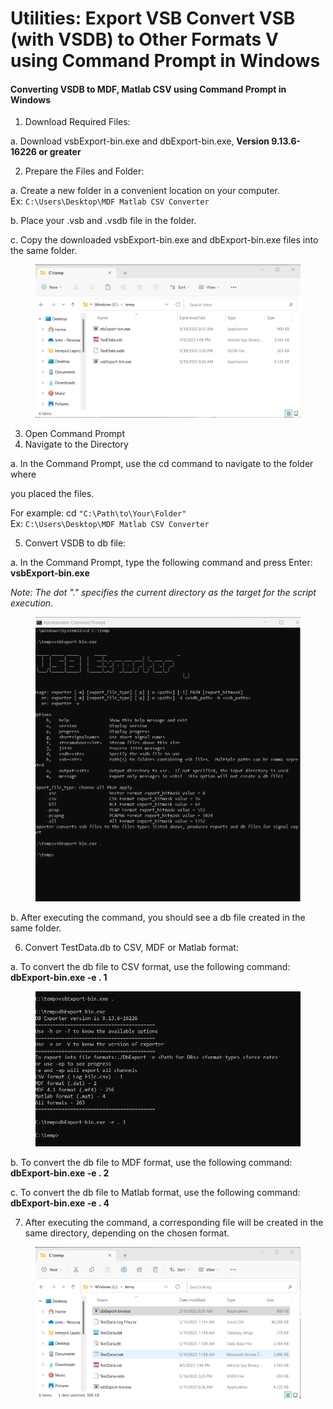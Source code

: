 # Utilities: Export VSB Convert VSB (with VSDB) to Other Formats V using Command Prompt in Windows

#### Converting VSDB to MDF, Matlab CSV using Command Prompt in Windows

1. Download Required Files:&#x20;

&#x20;            a. Download vsbExport-bin.exe and dbExport-bin.exe, **Version 9.13.6-16226 or greater**

2. Prepare the Files and Folder:&#x20;

&#x20;           a. Create a new folder in a convenient location on your computer.\
&#x20;               Ex: `C:\Users\Desktop\MDF Matlab CSV Converter`

&#x20;           b. Place your .vsb and .vsdb file in the folder.&#x20;

&#x20;           c. Copy the downloaded vsbExport-bin.exe and dbExport-bin.exe files into the same folder.

<figure><img src="../../../.gitbook/assets/image1.png" alt=""><figcaption></figcaption></figure>

3. Open Command Prompt
4. Navigate to the Directory           &#x20;

&#x20;           a. In the Command Prompt, use the cd command to navigate to the folder where&#x20;

&#x20;               you placed the files.&#x20;

&#x20;               For example: cd `"C:\Path\to\Your\Folder"`\
&#x20;               Ex: `C:\Users\Desktop\MDF Matlab CSV Converter`

5. Convert VSDB to db file:&#x20;

&#x20;           a. In the Command Prompt, type the following command and press Enter: **vsbExport-bin.exe**&#x20;

_Note: The dot "." specifies the current directory as the target for the script execution._

<figure><img src="../../../.gitbook/assets/image2.png" alt=""><figcaption></figcaption></figure>

&#x20;     b. After executing the command, you should see a db file created in the same folder.

6. Convert TestData.db to CSV, MDF or Matlab format:

&#x20;      a. To convert the db file to CSV format, use the following command: **dbExport-bin.exe -e . 1**

<figure><img src="../../../.gitbook/assets/image4.png" alt=""><figcaption></figcaption></figure>

&#x20;    b. To convert the db file to MDF format, use the following command: **dbExport-bin.exe -e . 2**

&#x20;     c.    To convert the db file to Matlab format, use the following command: **dbExport-bin.exe -e . 4**

7. After executing the command, a corresponding file will be created in the same directory, depending on the chosen format.

<figure><img src="../../../.gitbook/assets/image3 (1).png" alt=""><figcaption></figcaption></figure>
